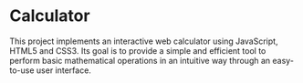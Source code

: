 # Calculator
This project implements an interactive web calculator using JavaScript, HTML5 and CSS3. Its goal is to provide a simple and efficient tool to perform basic mathematical operations in an intuitive way through an easy-to-use user interface.